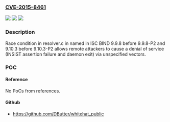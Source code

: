 ### [CVE-2015-8461](https://cve.mitre.org/cgi-bin/cvename.cgi?name=CVE-2015-8461)
![](https://img.shields.io/static/v1?label=Product&message=n%2Fa&color=blue)
![](https://img.shields.io/static/v1?label=Version&message=n%2Fa&color=blue)
![](https://img.shields.io/static/v1?label=Vulnerability&message=n%2Fa&color=brighgreen)

### Description

Race condition in resolver.c in named in ISC BIND 9.9.8 before 9.9.8-P2 and 9.10.3 before 9.10.3-P2 allows remote attackers to cause a denial of service (INSIST assertion failure and daemon exit) via unspecified vectors.

### POC

#### Reference
No PoCs from references.

#### Github
- https://github.com/DButter/whitehat_public

